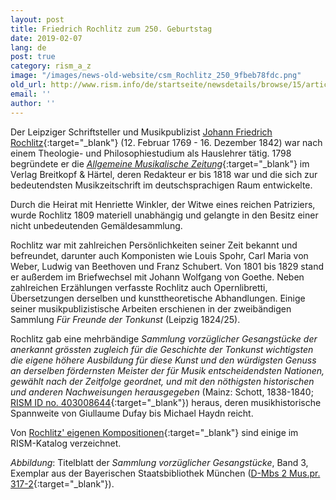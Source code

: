 ```yaml
---
layout: post
title: Friedrich Rochlitz zum 250. Geburtstag
date: 2019-02-07
lang: de
post: true
category: rism_a_z
image: "/images/news-old-website/csm_Rochlitz_250_9fbeb78fdc.png"
old_url: http://www.rism.info/de/startseite/newsdetails/browse/15/article/64/friedrich-rochlitz-at-250.html
email: ''
author: ''
---
```


Der Leipziger Schriftsteller und Musikpublizist [Johann Friedrich Rochlitz](https://opac.rism.info/search?id=pe154394&Language=en){:target="_blank"} (12. Februar 1769 - 16. Dezember 1842) war nach einem Theologie- und Philosophiestudium als Hauslehrer tätig. 1798 begründete er die [_Allgemeine Musikalische Zeitung_](https://digipress.digitale-sammlungen.de/calendar/newspaper/bsbmult00000037){:target="_blank"} im Verlag Breitkopf & Härtel, deren Redakteur er bis 1818 war und die sich zur bedeutendsten Musikzeitschrift im deutschsprachigen Raum entwickelte.

Durch die Heirat mit Henriette Winkler, der Witwe eines reichen Patriziers, wurde Rochlitz 1809 materiell unabhängig und gelangte in den Besitz einer nicht unbedeutenden Gemäldesammlung.

Rochlitz war mit zahlreichen Persönlichkeiten seiner Zeit bekannt und befreundet, darunter auch Komponisten wie Louis Spohr, Carl Maria von Weber, Ludwig van Beethoven und Franz Schubert. Von 1801 bis 1829 stand er außerdem im Briefwechsel mit Johann Wolfgang von Goethe. Neben zahlreichen Erzählungen verfasste Rochlitz auch Opernlibretti, Übersetzungen derselben und kunsttheoretische Abhandlungen. Einige seiner musikpublizistische Arbeiten erschienen in der zweibändigen Sammlung _Für Freunde der Tonkunst_ (Leipzig 1824/25).

Rochlitz gab eine mehrbändige _Sammlung_ _vorzüglicher Gesangstücke_ _der anerkannt grössten_ _zugleich für die Geschichte der Tonkunst wichtigsten_ _die eigene höhere Ausbildung für diese Kunst_ _und den würdigsten Genuss an derselben_ _fördernsten Meister_ _der für Musik entscheidendsten Nationen,_ _gewählt_ _nach der Zeitfolge geordnet,_ _und mit den nöthigsten historischen und anderen Nachweisungen herausgegeben_ (Mainz: Schott, 1838-1840; [RISM ID no. 403008644](https://opac.rism.info/search?id=403008644&View=rism){:target="_blank"}) heraus, deren musikhistorische Spannweite von Giullaume Dufay bis Michael Haydn reicht.

Von [Rochlitz' eigenen Kompositionen](https://opac.rism.info/search?View=rism&author=Rochlitz+Friedrich&Language=en){:target="_blank"} sind einige im RISM-Katalog verzeichnet.

_Abbildung_: Titelblatt der _Sammlung vorzüglicher Gesangstücke_, Band 3, Exemplar aus der Bayerischen Staatsbibliothek München ([D-Mbs 2 Mus.pr. 317-2](http://mdz-nbn-resolving.de/urn:nbn:de:bvb:12-bsb11131406-1){:target="_blank"}).